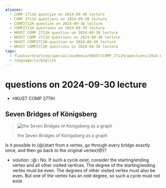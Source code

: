 ```yaml
---
aliases:
  - COMP 2711H question on 2024-09-30 lecture
  - COMP 2711H questions on 2024-09-30 lecture
  - COMP2711H question on 2024-09-30 lecture
  - COMP2711H questions on 2024-09-30 lecture
  - HKUST COMP 2711H question on 2024-09-30 lecture
  - HKUST COMP 2711H questions on 2024-09-30 lecture
  - HKUST COMP2711H question on 2024-09-30 lecture
  - HKUST COMP2711H questions on 2024-09-30 lecture
tags:
  - flashcard/active/special/academia/HKUST/COMP_2711H/questions/2024-09-30/lecture
  - language/in/English
---
```


# questions on 2024-09-30 lecture

- HKUST COMP 2711H

## Seven Bridges of Königsberg

> ![the Seven Bridges of Königsberg as a graph](../../../../../archives/Wikimedia%20Commons/Königsberg%20graph.svg)
>
> the Seven Bridges of Königsberg as a graph

Is it possible to {@{start from a vertex, go through every bridge exactly once, and then go back to the original vertex}@}? <!--SR:!2028-12-26,1188,350-->

- solution ::@:: No. If such a cycle exist, consider the starting/ending vertex and all other visited vertices. The degree of the starting/ending vertex must be even. The degrees of other visited vertex must also be even. But one of the vertex has an odd degree, so such a cycle must not exist. <!--SR:!2029-04-06,1269,350!2025-10-26,287,330-->

